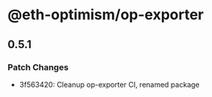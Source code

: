 # @eth-optimism/op-exporter

## 0.5.1
### Patch Changes

- 3f563420: Cleanup op-exporter CI, renamed package
